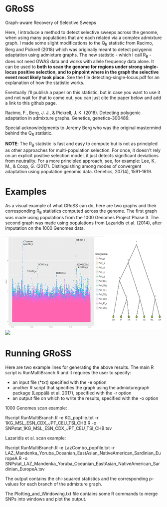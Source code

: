# GRoSS
Graph-aware Recovery of Selective Sweeps

Here, I introduce a method to detect selective sweeps across the genome, when using many populations that are each related via a complex admixture graph. I made some slight modifications to the Q<sub>B</sub> statistic from Racimo, Berg and Pickrell (2018) which was originally meant to detect polygenic adaptation using admixture graphs. The new statistic - which I call R<sub>B</sub> - does not need GWAS data and works with allele frequency data alone. It can be used to **both to scan the genome for regions under strong single-locus positive selection, and to pinpoint where in the graph the selective event most likely took place.** See the file detecting-single-locus.pdf for an explanation of how the statistic works.

Eventually I'll publish a paper on this statistic, but in case you want to use it and not wait for that to come out, you can just cite the paper below and add a link to this github page.

Racimo, F., Berg, J. J., & Pickrell, J. K. (2018). Detecting polygenic adaptation in admixture graphs. Genetics, genetics-300489.

Special acknowledgments to Jeremy Berg who was the original mastermind behind the Q<sub>B</sub> statistic.

**NOTE**: The R<sub>B</sub> statistic is fast and easy to compute but is not as principled as other approaches for multi-population selection. For once, it doesn't rely on an explicit positive selection model, it just detects significant deviations from neutrality. For a more principled approach, see, for example: Lee, K. M., & Coop, G. (2017). Distinguishing among modes of convergent adaptation using population genomic data. Genetics, 207(4), 1591-1619.

# Examples

As a visual example of what GRoSS can do, here are two graphs and their corresponding R<sub>B</sub> statistics computed across the genome. The first graph was made using populations from the 1000 Genomes Project Phase 3. The second graph was made using populations from Lazaridis et al. (2014), after imputation on the 1000 Genomes data.

<img src="https://github.com/FerRacimo/GRoSS/blob/master/Q_b_manhattan_1000G.png" height="300">

<img src="https://github.com/FerRacimo/GRoSS/blob/master/Q_b_manhattan_LazCombo.png" height="300">


# Running GRoSS

Here are two example lines for generating the above results. The main R script is RunMultiBranch.R and it requires the user to specify:
- an input file (\*txt) specified with the -e option
- another R script that specifies the graph using the admixturegraph package (Leppälä et al. 2017), specified with the -r option
- an output file on which to write the results, specified with the -o option

1000 Genomes scan example:

Rscript RunMultiBranch.R -e KG_popfile.txt -r 1KG_MSL_ESN_CDX_JPT_CEU_TSI_CHB.R -o SNPstat_1KG_MSL_ESN_CDX_JPT_CEU_TSI_CHB.tsv

Lazaridis et al. scan example:

Rscript RunMultiBranch.R -e LazCombo_popfile.txt -r LAZ_Mandenka_Yoruba_Oceanian_EastAsian_NativeAmerican_Sardinian_EuropeA.R -o SNPstat_LAZ_Mandenka_Yoruba_Oceanian_EastAsian_NativeAmerican_Sardinian_EuropeA.tsv

The output contains the chi-squared statistics and the corresponding p-values for each branch of the admixture graph.

The Plotting_and_Windowing.txt file contains some R commands to merge SNPs into windows and plot the output.

